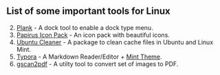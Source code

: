 ## List of some important tools for Linux
2. [Plank](https://github.com/erikdubois/plankthemes) - A dock tool to enable a dock type menu.
3. [Papirus Icon Pack](https://github.com/PapirusDevelopmentTeam/papirus-icon-theme) - An icon pack with beautiful icons.
4. [Ubuntu Cleaner](https://github.com/gerardpuig/ubuntu-cleaner) - A package to clean cache files in Ubuntu and Linux Mint.
5. [Typora](https://typora.io/#linux) - A Markdown Reader/Editor + [Mint Theme](https://theme.typora.io/theme/Mint/).
6. [gscan2pdf](https://sourceforge.net/projects/gscan2pdf/files/latest/download) - A utilty tool to convert set of images to PDF.

